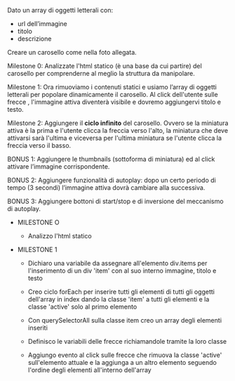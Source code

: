 Dato un array di oggetti letterali con:
 - url dell’immagine
 - titolo
 - descrizione

Creare un carosello come nella foto allegata.

Milestone 0:
Analizzate l'html statico (è una base da cui partire) del carosello per comprenderne al meglio la struttura da manipolare.

Milestone 1:
Ora rimuoviamo i contenuti statici e usiamo l’array di oggetti letterali per popolare dinamicamente il carosello.
Al click dell'utente sulle frecce , l'immagine attiva diventerà visibile e dovremo aggiungervi titolo e testo.

Milestone 2:
Aggiungere il **ciclo infinito** del carosello. Ovvero se la miniatura attiva è la prima e l'utente clicca la freccia verso l'alto, la miniatura che deve attivarsi sarà l'ultima e viceversa per l'ultima miniatura se l'utente clicca la freccia verso il basso.

BONUS 1:
Aggiungere le thumbnails (sottoforma di miniatura) ed al click attivare l’immagine corrispondente.

BONUS 2:
Aggiungere funzionalità di autoplay: dopo un certo periodo di tempo (3 secondi) l’immagine attiva dovrà cambiare alla successiva.

BONUS 3:
Aggiungere bottoni di start/stop e di inversione del meccanismo di autoplay.

- MILESTONE O
    - Analizzo l'html statico

- MILESTONE 1
    - Dichiaro una variabile da assegnare all'elemento div.items per l'inserimento di un div 'item' con al suo interno immagine, titolo e testo 
    - Creo ciclo forEach per inserire tutti gli elementi di tutti gli oggetti dell'array in index dando la classe 'item' a tutti gli elementi e la classe 'active' solo al primo elemento

    - Con querySelectorAll sulla classe item creo un array degli elementi inseriti

    - Definisco le variabili delle frecce richiamandole tramite la loro classe

    - Aggiungo evento al click sulle frecce che rimuova la classe 'active' sull'elemento attuale e la aggiunga a un altro elemento seguendo l'ordine degli elementi all'interno dell'array
    
